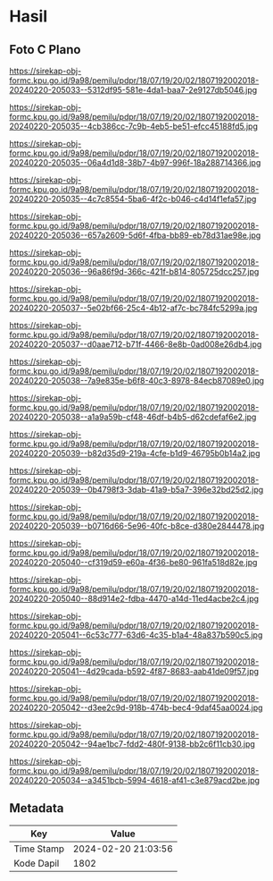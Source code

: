 # Hasil

## Foto C Plano

https://sirekap-obj-formc.kpu.go.id/9a98/pemilu/pdpr/18/07/19/20/02/1807192002018-20240220-205033--5312df95-581e-4da1-baa7-2e9127db5046.jpg

https://sirekap-obj-formc.kpu.go.id/9a98/pemilu/pdpr/18/07/19/20/02/1807192002018-20240220-205035--4cb386cc-7c9b-4eb5-be51-efcc45188fd5.jpg

https://sirekap-obj-formc.kpu.go.id/9a98/pemilu/pdpr/18/07/19/20/02/1807192002018-20240220-205035--06a4d1d8-38b7-4b97-996f-18a288714366.jpg

https://sirekap-obj-formc.kpu.go.id/9a98/pemilu/pdpr/18/07/19/20/02/1807192002018-20240220-205035--4c7c8554-5ba6-4f2c-b046-c4d14f1efa57.jpg

https://sirekap-obj-formc.kpu.go.id/9a98/pemilu/pdpr/18/07/19/20/02/1807192002018-20240220-205036--657a2609-5d6f-4fba-bb89-eb78d31ae98e.jpg

https://sirekap-obj-formc.kpu.go.id/9a98/pemilu/pdpr/18/07/19/20/02/1807192002018-20240220-205036--96a86f9d-366c-421f-b814-805725dcc257.jpg

https://sirekap-obj-formc.kpu.go.id/9a98/pemilu/pdpr/18/07/19/20/02/1807192002018-20240220-205037--5e02bf66-25c4-4b12-af7c-bc784fc5299a.jpg

https://sirekap-obj-formc.kpu.go.id/9a98/pemilu/pdpr/18/07/19/20/02/1807192002018-20240220-205037--d0aae712-b71f-4466-8e8b-0ad008e26db4.jpg

https://sirekap-obj-formc.kpu.go.id/9a98/pemilu/pdpr/18/07/19/20/02/1807192002018-20240220-205038--7a9e835e-b6f8-40c3-8978-84ecb87089e0.jpg

https://sirekap-obj-formc.kpu.go.id/9a98/pemilu/pdpr/18/07/19/20/02/1807192002018-20240220-205038--a1a9a59b-cf48-46df-b4b5-d62cdefaf6e2.jpg

https://sirekap-obj-formc.kpu.go.id/9a98/pemilu/pdpr/18/07/19/20/02/1807192002018-20240220-205039--b82d35d9-219a-4cfe-b1d9-46795b0b14a2.jpg

https://sirekap-obj-formc.kpu.go.id/9a98/pemilu/pdpr/18/07/19/20/02/1807192002018-20240220-205039--0b4798f3-3dab-41a9-b5a7-396e32bd25d2.jpg

https://sirekap-obj-formc.kpu.go.id/9a98/pemilu/pdpr/18/07/19/20/02/1807192002018-20240220-205039--b0716d66-5e96-40fc-b8ce-d380e2844478.jpg

https://sirekap-obj-formc.kpu.go.id/9a98/pemilu/pdpr/18/07/19/20/02/1807192002018-20240220-205040--cf319d59-e60a-4f36-be80-961fa518d82e.jpg

https://sirekap-obj-formc.kpu.go.id/9a98/pemilu/pdpr/18/07/19/20/02/1807192002018-20240220-205040--88d914e2-fdba-4470-a14d-11ed4acbe2c4.jpg

https://sirekap-obj-formc.kpu.go.id/9a98/pemilu/pdpr/18/07/19/20/02/1807192002018-20240220-205041--6c53c777-63d6-4c35-b1a4-48a837b590c5.jpg

https://sirekap-obj-formc.kpu.go.id/9a98/pemilu/pdpr/18/07/19/20/02/1807192002018-20240220-205041--4d29cada-b592-4f87-8683-aab41de09f57.jpg

https://sirekap-obj-formc.kpu.go.id/9a98/pemilu/pdpr/18/07/19/20/02/1807192002018-20240220-205042--d3ee2c9d-918b-474b-bec4-9daf45aa0024.jpg

https://sirekap-obj-formc.kpu.go.id/9a98/pemilu/pdpr/18/07/19/20/02/1807192002018-20240220-205042--94ae1bc7-fdd2-480f-9138-bb2c6f11cb30.jpg

https://sirekap-obj-formc.kpu.go.id/9a98/pemilu/pdpr/18/07/19/20/02/1807192002018-20240220-205034--a3451bcb-5994-4618-af41-c3e879acd2be.jpg


## Metadata

| Key        | Value               |
| ---------- | ------------------- |
| Time Stamp | 2024-02-20 21:03:56 |
| Kode Dapil | 1802                |



